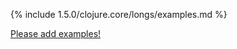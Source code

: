 {% include 1.5.0/clojure.core/longs/examples.md %}

[Please add examples!](https://github.com/arrdem/grimoire/edit/master/_includes/1.6.0/clojure.core/longs/examples.md)
